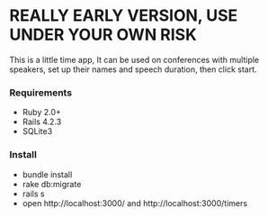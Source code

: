 # REALLY EARLY VERSION, USE UNDER YOUR OWN RISK

This is a little time app, It can be used on conferences with multiple speakers, set up their names and speech duration, then click start.

### Requirements

* Ruby 2.0+
* Rails 4.2.3
* SQLite3

### Install

* bundle install
* rake db:migrate
* rails s
* open http://localhost:3000/ and http://localhost:3000/timers
